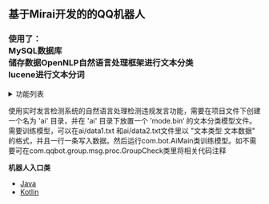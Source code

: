 ## 基于Mirai开发的的QQ机器人
### 使用了：<br/>MySQL数据库<br/>储存数据OpenNLP自然语言处理框架进行文本分类<br/>lucene进行文本分词

<details>
<summary>功能列表</summary>

**主人系统**
- 开机 （未完成）
- 关机 （未完成）
- 加积分

**群主系统**
- 添加群管
- 删除群管
- 群管列表
- 开启发言检测 （未完成）
- 关闭发言检测 （未完成）
- 开启积分系统 （未完成）
- 关闭积分系统 （未完成）
- 开启入群验证 （未完成）
- 关闭入群验证 （未完成）
- 开启入群自动审核 （未完成）
- 关闭入群自动审核 （未完成）

**群管系统**
- 踢
- 踢黑
- 禁言
- 解禁
- 撤回
- 撤回关键词
- 封印
- 解除封印
- 封印列表
- 查询消息记录
- 开启全员禁言
- 关闭全员禁言
- 禁言列表
- 全部解禁
- 清屏

**实时发言检测系统**
- 刷屏检测
- 复读检测
- 一些违规行为检测
- NLP自然语言处理检测违规发言

**积分系统**
- 签到
- 转账
- 我的积分
- 积分排行榜
- kban
- kj
- 抢劫
- 抢劫规则

**其他功能**
- 摸鱼人日历
- 说（文字转语言）
- 实时天气
- 未来天气
- 天气指数
- 日出日落
- 月升月落

</details>

使用实时发言检测系统的自然语言处理检测违规发言功能，需要在项目文件下创建一个名为 'ai' 目录，并在 'ai' 目录下放置一个 ’mode.bin‘ 的文本分类模型文件。需要训练模型，可以在ai/data1.txt 和ai/data2.txt文件里以 "文本类型 文本数据" 的格式，并且一行一条写入数据。然后运行com.bot.AiMain类训练模型。如不需要可在com.qqbot.group.msg.proc.GroupCheck类里将相关代码注释

**机器人入口类**
- [Java](src/main/java/helloworld/java/HelloWorld.java)
- [Kotlin](src/main/java/helloworld/kotlin/HelloWorld.kt)
